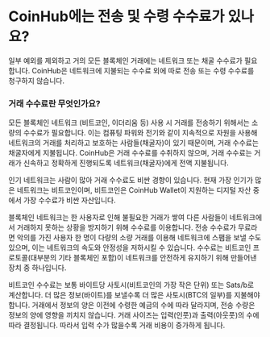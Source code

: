 # CoinHub에는 전송 및 수령 수수료가 있나요?

일부 예외를 제외하고 거의 모든 블록체인 거래에는 네트워크 또는 채굴 수수료가 필요합니다. CoinHub은 네트워크에 지불되는 수수료 외에 따로 전송 또는 수령 수수료를 청구하지 않습니다.

### 거래 수수료란 무엇인가요?

모든 블록체인 네트워크 (비트코인, 이더리움 등) 사용 시 거래를 전송하기 위해서는 소량의 수수료가 필요합니다. 이는 컴퓨팅 파워와 전기와 같이 지속적으로 자원을 사용해 네트워크의 거래를 처리하고 보호하는 사람들(채굴자)이 있기 때문이며, 거래 수수료는 채굴자에게 지불됩니다. CoinHub은 거래 수수료를 수취하지 않으며, 거래 수수료는 거래가 신속하고 정확하게 진행되도록 네트워크(채굴자)에게 전액 지불됩니다.

인기 네트워크는 사람이 많아 거래 수수료도 비싼 경향이 있습니다. 현재 가장 인기가 많은 네트워크는 비트코인이며, 비트코인은 CoinHub Wallet이 지원하는 디지털 자산 중에서 가장 수수료가 비싼 자산입니다.

블록체인 네트워크는 한 사용자로 인해 불필요한 거래가 쌓여 다른 사람들이 네트워크에서 거래하지 못하는 상황을 방지하기 위해 수수료를 이용합니다. 전송 수수료가 무료라면 악의를 가진 사용자 한 명이 다량의 소량 거래를 이용해 네트워크에 스팸을 보낼 수도 있으며, 이는 네트워크의 속도와 안정성을 저하시킬 수 있습니다. 수수료는 비트코인 프로토콜(대부분의 기타 블록체인 포함)이 네트워크를 안전하게 유지하기 위해 만들어낸 장치 중 하나입니다.

비트코인 수수료는 보통 바이트당 사토시(비트코인의 가장 작은 단위) 또는 Sats/b로 계산합니다. 더 많은 정보(바이트)를 보낼수록 더 많은 사토시(BTC의 일부)를 지불해야 합니다. 거래에서 정보의 양은 이전에 수령한 예금의 수에 따라 달라지며, 전송 수량은 정보의 양에 영향을 끼치지 않습니다. 거래 사이즈는 입력(인풋)과 출력(아웃풋)의 수에 따라 결정됩니다. 따라서 입력 수가 많을수록 거래 비용이 증가하게 됩니다.
